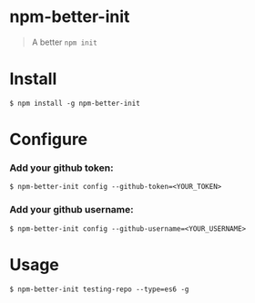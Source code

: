# npm-better-init

> A better `npm init`

# Install
```
$ npm install -g npm-better-init
```

# Configure
### Add your github token:
```
$ npm-better-init config --github-token=<YOUR_TOKEN>
```
### Add your github username:
```
$ npm-better-init config --github-username=<YOUR_USERNAME>
```

# Usage
```
$ npm-better-init testing-repo --type=es6 -g
```

